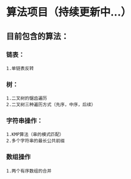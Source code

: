# 算法项目（持续更新中...）
## 目前包含的算法：
  ### 链表：
    1.单链表反转
  ### 树：
    1.二叉树的锯齿遍历
    2.二叉树三种遍历方式（先序，中序，后续）
  ### 字符串操作：
    1.KMP算法（串的模式匹配）
    2.多个字符串的最长公共前缀
  ### 数组操作
    1.两个有序数组的合并  
